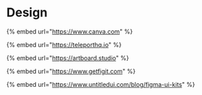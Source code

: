 # Design

{% embed url="https://www.canva.com" %}

{% embed url="https://teleporthq.io" %}

{% embed url="https://artboard.studio" %}

{% embed url="https://www.getfigit.com" %}

{% embed url="https://www.untitledui.com/blog/figma-ui-kits" %}
